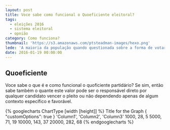 ```yaml
---
layout: post
title: Voce sabe como funcional o Quoeficiente eleitoral?
tags:
  - eleições 2016
  - sistema eleitoral
  - opnião
category: Como funciona?
thumbnail: 'https://s3.amazonaws.com/ptsteadman-images/hexo.png'
lede: 'A maioria da população quando questionada sobre a forma de votar, a resposta é : Eu não voto no partido eu voto na pessoa'
date: 2016-01-19 00:00:00
---
```


## Quoeficiente ##

Voce sabe o que é e como funcional o quoficiente partidário? Se sim, então sabe também o quante este valor pode ser o responsável direto por qualquer candidato vencer o pleito ou não dependendo apenas de algum contexto específico e favorável.

{% googlecharts ChartType [width [height]] %}
  Title for the Graph
  { "customOptions": true }
  'Column1', 'Column2', 'Column3'
  1000, 28, 5
  5000, 71, 19
  10000, 143, 37
  20000, 282, 68
{% endgooglecharts %}
